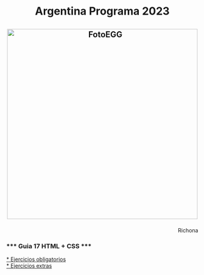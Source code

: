 # <p align="center">  Argentina Programa 2023</p>


## <p align="center"> <img src="https://doc.eggeducacion.com/static/media/logo.4c3ffc62.svg" alt="FotoEGG" width="500">

<p align="right">  Richona</p>

### *** Guia 17 HTML + CSS *** 
<a href="https://richona.github.io/ArgPrograma/Backend1/Ejercicios/guia17-html_css/ejercicios/ejerciciosDel1Al13">* Ejercicios obligatorios </a>
<br>
<a href="https://richona.github.io/ArgPrograma/Backend1/Ejercicios/guia17-html_css/ejerciciosExtras/ejerciciosDel1Al6">* Ejercicios extras </a>


